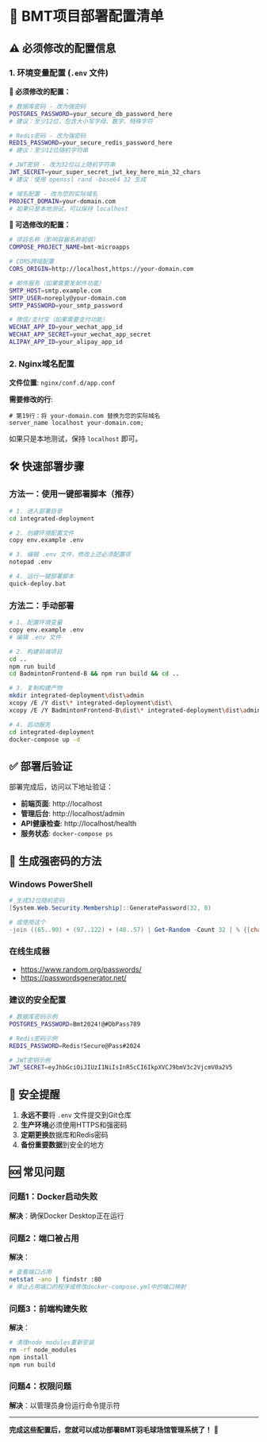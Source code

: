 # 🚀 BMT项目部署配置清单

## ⚠️ 必须修改的配置信息

### 1. 环境变量配置 (`.env` 文件)

**🔴 必须修改的配置：**
```bash
# 数据库密码 - 改为强密码
POSTGRES_PASSWORD=your_secure_db_password_here
# 建议：至少12位，包含大小写字母、数字、特殊字符

# Redis密码 - 改为强密码  
REDIS_PASSWORD=your_secure_redis_password_here
# 建议：至少12位随机字符串

# JWT密钥 - 改为32位以上随机字符串
JWT_SECRET=your_super_secret_jwt_key_here_min_32_chars
# 建议：使用 openssl rand -base64 32 生成

# 域名配置 - 改为您的实际域名
PROJECT_DOMAIN=your-domain.com
# 如果只是本地测试，可以保持 localhost
```

**🔶 可选修改的配置：**
```bash
# 项目名称（影响容器名称前缀）
COMPOSE_PROJECT_NAME=bmt-microapps

# CORS跨域配置
CORS_ORIGIN=http://localhost,https://your-domain.com

# 邮件服务（如果需要发邮件功能）
SMTP_HOST=smtp.example.com
SMTP_USER=noreply@your-domain.com
SMTP_PASSWORD=your_smtp_password

# 微信/支付宝（如果需要支付功能）
WECHAT_APP_ID=your_wechat_app_id
WECHAT_APP_SECRET=your_wechat_app_secret
ALIPAY_APP_ID=your_alipay_app_id
```

### 2. Nginx域名配置

**文件位置**: `nginx/conf.d/app.conf`

**需要修改的行**:
```nginx
# 第19行：将 your-domain.com 替换为您的实际域名
server_name localhost your-domain.com;
```

如果只是本地测试，保持 `localhost` 即可。

## 🛠️ 快速部署步骤

### 方法一：使用一键部署脚本（推荐）

```bash
# 1. 进入部署目录
cd integrated-deployment

# 2. 创建环境配置文件
copy env.example .env

# 3. 编辑 .env 文件，修改上述必须配置项
notepad .env

# 4. 运行一键部署脚本
quick-deploy.bat
```

### 方法二：手动部署

```bash
# 1. 配置环境变量
copy env.example .env
# 编辑 .env 文件

# 2. 构建前端项目
cd ..
npm run build
cd BadmintonFrontend-B && npm run build && cd ..

# 3. 复制构建产物
mkdir integrated-deployment\dist\admin
xcopy /E /Y dist\* integrated-deployment\dist\
xcopy /E /Y BadmintonFrontend-B\dist\* integrated-deployment\dist\admin\

# 4. 启动服务
cd integrated-deployment
docker-compose up -d
```

## ✅ 部署后验证

部署完成后，访问以下地址验证：

- **前端页面**: http://localhost
- **管理后台**: http://localhost/admin
- **API健康检查**: http://localhost/health
- **服务状态**: `docker-compose ps`

## 🔧 生成强密码的方法

### Windows PowerShell
```powershell
# 生成32位随机密码
[System.Web.Security.Membership]::GeneratePassword(32, 8)

# 或使用这个
-join ((65..90) + (97..122) + (48..57) | Get-Random -Count 32 | % {[char]$_})
```

### 在线生成器
- https://www.random.org/passwords/
- https://passwordsgenerator.net/

### 建议的安全配置
```bash
# 数据库密码示例
POSTGRES_PASSWORD=Bmt2024!@#DbPass789

# Redis密码示例  
REDIS_PASSWORD=Redis!Secure@Pass#2024

# JWT密钥示例
JWT_SECRET=eyJhbGciOiJIUzI1NiIsInR5cCI6IkpXVCJ9bmV3c2VjcmV0a2V5
```

## 🚨 安全提醒

1. **永远不要**将 `.env` 文件提交到Git仓库
2. **生产环境**必须使用HTTPS和强密码
3. **定期更换**数据库和Redis密码
4. **备份重要数据**到安全的地方

## 🆘 常见问题

### 问题1：Docker启动失败
**解决**：确保Docker Desktop正在运行

### 问题2：端口被占用
**解决**：
```bash
# 查看端口占用
netstat -ano | findstr :80
# 停止占用端口的程序或修改docker-compose.yml中的端口映射
```

### 问题3：前端构建失败
**解决**：
```bash
# 清理node_modules重新安装
rm -rf node_modules
npm install
npm run build
```

### 问题4：权限问题
**解决**：以管理员身份运行命令提示符

---

**完成这些配置后，您就可以成功部署BMT羽毛球场馆管理系统了！** 🎉
